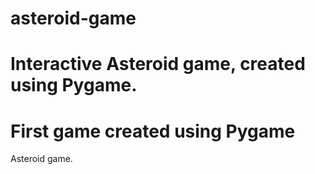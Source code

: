 # asteroid-game
Interactive Asteroid game, created using Pygame. 
=======
# First game created using Pygame

Asteroid game.


